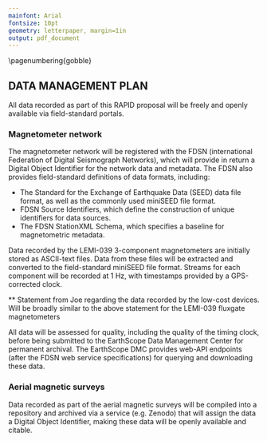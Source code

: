 ```yaml
---
mainfont: Arial
fontsize: 10pt
geometry: letterpaper, margin=1in
output: pdf_document
---
```

\pagenumbering{gobble}

## DATA MANAGEMENT PLAN

All data recorded as part of this RAPID proposal will be freely and openly available via field-standard portals.

### Magnetometer network
The magnetometer network will be registered with the FDSN (international Federation of Digital Seismograph Networks), which will provide in return a Digital Object Identifier for the network data and metadata. The FDSN also provides field-standard definitions of data formats, including:

- The Standard for the Exchange of Earthquake Data (SEED) data file format, as well as the commonly used miniSEED file format.
- FDSN Source Identifiers, which define the construction of unique identifiers for data sources.
- The FDSN StationXML Schema, which specifies a baseline for magnetometric metadata.

Data recorded by the LEMI-039 3-component magnetometers are initially stored as ASCII-text files. Data from these files will be extracted and converted to the field-standard miniSEED file format. Streams for each component will be recorded at 1 Hz, with timestamps provided by a GPS-corrected clock.

** Statement from Joe regarding the data recorded by the low-cost devices. Will be broadly similar to the above statement for the LEMI-039 fluxgate magnetometers

All data will be assessed for quality, including the quality of the timing clock, before being submitted to the EarthScope Data Management Center for permanent archival. The EarthScope DMC provides web-API endpoints (after the FDSN web service specifications) for querying and downloading these data.

### Aerial magnetic surveys
Data recorded as part of the aerial magnetic surveys will be compiled into a repository and archived via a service (e.g. Zenodo) that will assign the data a Digital Object Identifier, making these data will be openly available and citable.
